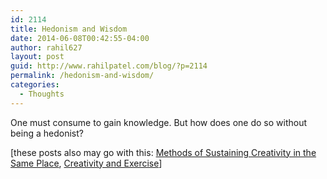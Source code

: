 ```yaml
---
id: 2114
title: Hedonism and Wisdom
date: 2014-06-08T00:42:55-04:00
author: rahil627
layout: post
guid: http://www.rahilpatel.com/blog/?p=2114
permalink: /hedonism-and-wisdom/
categories:
  - Thoughts
---
```

One must consume to gain knowledge. But how does one do so without being a hedonist?

[these posts also may go with this: <a href="http://www.rahilpatel.com/blog/methods-of-sustaining-creativity-in-the-same-place">Methods of Sustaining Creativity in the Same Place</a>, <a href="http://www.rahilpatel.com/blog/creativity-and-exercise">Creativity and Exercise</a>]